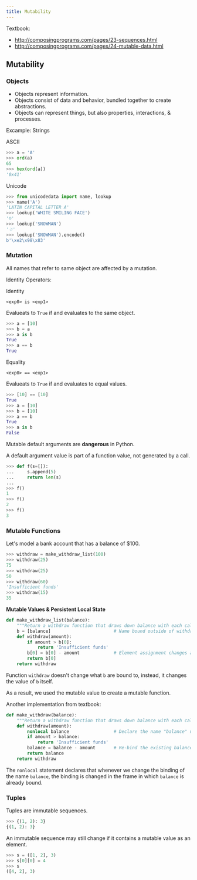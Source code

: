 ```yaml
---
title: Mutability
---
```


Textbook:

- http://composingprograms.com/pages/23-sequences.html
- http://composingprograms.com/pages/24-mutable-data.html

## Mutability

### Objects

- Objects represent information.
- Objects consist of data and behavior, bundled together to create abstractions.
- Objects can represent things, but also properties, interactions, & processes.

Excample: Strings

ASCII

```python
>>> a = 'A'
>>> ord(a)
65
>>> hex(ord(a))
'0x41'
```

Unicode

```python
>>> from unicodedata import name, lookup
>>> name('A')
'LATIN CAPITAL LETTER A'
>>> lookup('WHITE SMILING FACE')
'☺'
>>> lookup('SNOWMAN')
'☃'
>>> lookup('SNOWMAN').encode()
b'\xe2\x98\x83'
```

### Mutation

All names that refer to same object are affected by a mutation.

Identity Operators:

Identity

`<exp0> is <exp1>`

Evalueats to `True` if <exp0> and <exp1> evaluates to the same object.

```python
>>> a = [10]
>>> b = a
>>> a is b
True
>>> a == b
True
```

Equality

`<exp0> == <exp1>`

Evalueats to `True` if <exp0> and <exp1> evaluates to equal values.

```python
>>> [10] == [10]
True
>>> a = [10]
>>> b = [10]
>>> a == b
True
>>> a is b
False
```

Mutable default arguments are **dangerous** in Python.

A default argument value is part of a function value, not generated by a call.

```python
>>> def f(s=[]):
...     s.append(5)
...     return len(s)
...
>>> f()
1
>>> f()
2
>>> f()
3
```

### Mutable Functions

Let's model a bank account that has a balance of $100.

```python
>>> withdraw = make_withdraw_list(100)
>>> withdraw(25)
75
>>> withdraw(25)
50
>>> withdraw(60)
'Insufficient funds'
>>> withdraw(15)
35
```

**Mutable Values & Persistent Local State**

```python
def make_withdraw_list(balance):
    """Return a withdraw function that draws down balance with each call."""
    b = [balance]                        # Name bound outside of withdraw function
    def withdraw(amount):
        if amount > b[0]:
            return 'Insufficient funds'
        b[0] = b[0] - amount             # Element assignment changes a list
        return b[0]
    return withdraw
```

Function `withdraw` doesn't change what `b` are bound to, instead, it changes the value of `b` itself.

As a result, we used the mutable value to create a mutable function.

Another implementation from textbook:

```python
def make_withdraw(balance):
    """Return a withdraw function that draws down balance with each call."""
    def withdraw(amount):
        nonlocal balance                 # Declare the name "balance" nonlocal
        if amount > balance:
            return 'Insufficient funds'
        balance = balance - amount       # Re-bind the existing balance name
        return balance
    return withdraw
```

The `nonlocal` statement declares that whenever we change the binding of the name `balance`, the binding is changed in the frame in which `balance` is already bound.

### Tuples

Tuples are immutable sequences.

```python
>>> {(1, 2): 3}
{(1, 2): 3}
```

An immutable sequence may still change if it contains a mutable value as an element.

```python
>>> s = ([1, 2], 3)
>>> s[0][0] = 4
>>> s
([4, 2], 3)
```
